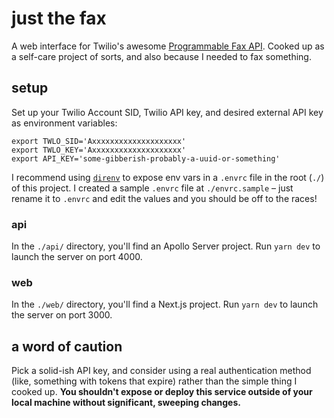 # just the fax

A web interface for Twilio's awesome [Programmable Fax API](https://www.twilio.com/fax/api). Cooked up as a self-care project of sorts, and also because I needed to fax something.

## setup

Set up your Twilio Account SID, Twilio API key, and desired external API key as environment variables:

```
export TWLO_SID='Axxxxxxxxxxxxxxxxxxxx'
export TWLO_KEY='Axxxxxxxxxxxxxxxxxxxx'
export API_KEY='some-gibberish-probably-a-uuid-or-something'
```

I recommend using [`direnv`](https://github.com/direnv/direnv) to expose env vars in a `.envrc` file in the root (`./`) of this project. I created a sample `.envrc` file at `./envrc.sample` – just rename it to `.envrc` and edit the values and you should be off to the races!

### api

In the `./api/` directory, you'll find an Apollo Server project. Run `yarn dev` to launch the server on port 4000.

### web

In the `./web/` directory, you'll find a Next.js project. Run `yarn dev` to launch the server on port 3000.

## a word of caution

Pick a solid-ish API key, and consider using a real authentication method (like, something with tokens that expire) rather than the simple thing I cooked up. **You shouldn't expose or deploy this service outside of your local machine without significant, sweeping changes.**

